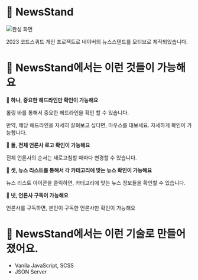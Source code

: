 # 📑 NewsStand

![완성 화면](https://user-images.githubusercontent.com/104904719/232360059-9413f696-c6c9-4ae2-a72a-9f5e1d74c9cd.gif)

2023 코드스쿼드 개인 프로젝트로 네이버의 뉴스스탠드를 모티브로 제작되었습니다.

# 📌 NewsStand에서는 이런 것들이 가능해요

**📑 하나, 중요한 헤드라인만 확인이 가능해요**
<p>롤링 바를 통해서 중요한 헤드라인을 확인 할 수 있습니다.</p>
<p>만약, 해당 해드라인을 자세히 살펴보고 싶다면, 마우스를 대보세요. 자세하게 확인이 가능합니다.</p>

**📑 둘, 전체 언론사 로고 확인이 가능해요**
<p>전체 언론사의 순서는 새로고침할 때마다 변경할 수 있습니다.</p>

**📑 셋, 뉴스 리스트를 통해서 각 카테고리에 맞는 뉴스 확인이 가능해요**
<p>뉴스 리스트 아이콘을 클릭하면, 카테고리에 맞는 뉴스 정보들을 확인할 수 있습니다.</p>

**📑 넷, 언론사 구독이 가능해요**
<p>언론사를 구독하면, 본인이 구독한 언론사만 확인이 가능해요</p>

# 📌 NewsStand에서는 이런 기술로 만들어졌어요.

- Vanila JavaScript, SCSS
- JSON Server
